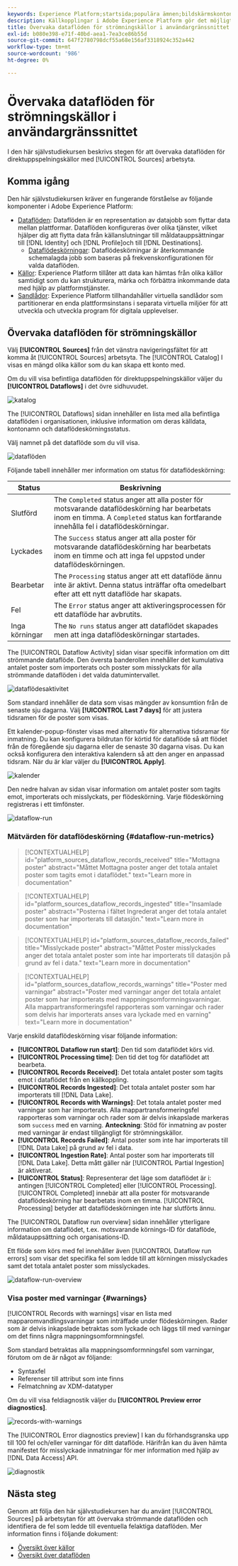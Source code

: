 ```yaml
---
keywords: Experience Platform;startsida;populära ämnen;bildskärmskonton;bildskärmsdataflöden;dataflöden
description: Källkopplingar i Adobe Experience Platform gör det möjligt att importera externt källkodsdata på schemalagd basis. I den här självstudiekursen beskrivs hur du övervakar direktuppspelade dataflöden från arbetsytan Källor.
title: Övervaka dataflöden för strömningskällor i användargränssnittet
exl-id: b080e398-e71f-40bd-aea1-7ea3ce86b55d
source-git-commit: 647f2780798dcf55a68e156af3318924c352a442
workflow-type: tm+mt
source-wordcount: '986'
ht-degree: 0%

---
```


# Övervaka dataflöden för strömningskällor i användargränssnittet

I den här självstudiekursen beskrivs stegen för att övervaka dataflöden för direktuppspelningskällor med [!UICONTROL Sources] arbetsyta.

## Komma igång

Den här självstudiekursen kräver en fungerande förståelse av följande komponenter i Adobe Experience Platform:

* [Dataflöden](../../../dataflows/home.md): Dataflöden är en representation av datajobb som flyttar data mellan plattformar. Dataflöden konfigureras över olika tjänster, vilket hjälper dig att flytta data från källanslutningar till måldatauppsättningar till [!DNL Identity] och [!DNL Profile]och till [!DNL Destinations].
   * [Dataflödeskörningar](../../notifications.md): Dataflödeskörningar är återkommande schemalagda jobb som baseras på frekvenskonfigurationen för valda dataflöden.
* [Källor](../../home.md): Experience Platform tillåter att data kan hämtas från olika källor samtidigt som du kan strukturera, märka och förbättra inkommande data med hjälp av plattformstjänster.
* [Sandlådor](../../../sandboxes/home.md): Experience Platform tillhandahåller virtuella sandlådor som partitionerar en enda plattformsinstans i separata virtuella miljöer för att utveckla och utveckla program för digitala upplevelser.

## Övervaka dataflöden för strömningskällor

Välj **[!UICONTROL Sources]** från det vänstra navigeringsfältet för att komma åt [!UICONTROL Sources] arbetsyta. The [!UICONTROL Catalog] I visas en mängd olika källor som du kan skapa ett konto med.

Om du vill visa befintliga dataflöden för direktuppspelningskällor väljer du **[!UICONTROL Dataflows]** i det övre sidhuvudet.

![katalog](../../images/tutorials/monitor-streaming/catalog.png)

The [!UICONTROL Dataflows] sidan innehåller en lista med alla befintliga dataflöden i organisationen, inklusive information om deras källdata, kontonamn och dataflödeskörningsstatus.

Välj namnet på det dataflöde som du vill visa.

![dataflöden](../../images/tutorials/monitor-streaming/dataflows.png)

Följande tabell innehåller mer information om status för dataflödeskörning:

| Status | Beskrivning |
| ------ | ----------- |
| Slutförd | The `Completed` status anger att alla poster för motsvarande dataflödeskörning har bearbetats inom en timma. A `Completed` status kan fortfarande innehålla fel i dataflödeskörningar. |
| Lyckades | The `Success` status anger att alla poster för motsvarande dataflödeskörning har bearbetats inom en timme och att inga fel uppstod under dataflödeskörningen. |
| Bearbetar | The `Processing` status anger att ett dataflöde ännu inte är aktivt. Denna status inträffar ofta omedelbart efter att ett nytt dataflöde har skapats. |
| Fel | The `Error` status anger att aktiveringsprocessen för ett dataflöde har avbrutits. |
| Inga körningar | The `No runs` status anger att dataflödet skapades men att inga dataflödeskörningar startades. |

The [!UICONTROL Dataflow Activity] sidan visar specifik information om ditt strömmande dataflöde. Den översta banderollen innehåller det kumulativa antalet poster som importerats och poster som misslyckats för alla strömmande dataflöden i det valda datumintervallet.

![dataflödesaktivitet](../../images/tutorials/monitor-streaming/dataflow-activity.png)

Som standard innehåller de data som visas mängder av konsumtion från de senaste sju dagarna. Välj **[!UICONTROL Last 7 days]** för att justera tidsramen för de poster som visas.

Ett kalender-popup-fönster visas med alternativ för alternativa tidsramar för inmatning. Du kan konfigurera bildrutan för körtid för dataflöde så att flödet från de föregående sju dagarna eller de senaste 30 dagarna visas. Du kan också konfigurera den interaktiva kalendern så att den anger en anpassad tidsram. När du är klar väljer du **[!UICONTROL Apply]**.

![kalender](../../images/tutorials/monitor-streaming/calendar.png)

Den nedre halvan av sidan visar information om antalet poster som tagits emot, importerats och misslyckats, per flödeskörning. Varje flödeskörning registreras i ett timfönster.

![dataflow-run](../../images/tutorials/monitor-streaming/dataflow-run.png)

### Mätvärden för dataflödeskörning {#dataflow-run-metrics}

>[!CONTEXTUALHELP]
>id="platform_sources_dataflow_records_received"
>title="Mottagna poster"
>abstract="Måttet Mottagna poster anger det totala antalet poster som tagits emot i dataflödet."
>text="Learn more in documentation"

>[!CONTEXTUALHELP]
>id="platform_sources_dataflow_records_ingested"
>title="Insamlade poster"
>abstract="Posterna i fältet Ingrederat anger det totala antalet poster som har importerats till datasjön."
>text="Learn more in documentation"

>[!CONTEXTUALHELP]
>id="platform_sources_dataflow_records_failed"
>title="Misslyckade poster"
>abstract="Måttet Poster misslyckades anger det totala antalet poster som inte har importerats till datasjön på grund av fel i data."
>text="Learn more in documentation"

>[!CONTEXTUALHELP]
>id="platform_sources_dataflow_records_warnings"
>title="Poster med varningar"
>abstract="Poster med varningar anger det totala antalet poster som har importerats med mappningsomformningsvarningar. Alla mappartransformeringsfel rapporteras som varningar och rader som delvis har importerats anses vara lyckade med en varning"
>text="Learn more in documentation"

Varje enskild dataflödeskörning visar följande information:

* **[!UICONTROL Dataflow run start]**: Den tid som dataflödet körs vid.
* **[!UICONTROL Processing time]**: Den tid det tog för dataflödet att bearbeta.
* **[!UICONTROL Records Received]**: Det totala antalet poster som tagits emot i dataflödet från en källkoppling.
* **[!UICONTROL Records Ingested]**: Det totala antalet poster som har importerats till [!DNL Data Lake].
* **[!UICONTROL Records with Warnings]**: Det totala antalet poster med varningar som har importerats. Alla mappartransformeringsfel rapporteras som varningar och rader som är delvis inkapslade markeras som `success` med en varning. **Anteckning**: Stöd för inmatning av poster med varningar är endast tillgängligt för strömningskällor.
* **[!UICONTROL Records Failed]**: Antal poster som inte har importerats till [!DNL Data Lake] på grund av fel i data.
* **[!UICONTROL Ingestion Rate]**: Antal poster som har importerats till [!DNL Data Lake]. Detta mått gäller när [!UICONTROL Partial Ingestion] är aktiverat.
* **[!UICONTROL Status]**: Representerar det läge som dataflödet är i: antingen [!UICONTROL Completed] eller [!UICONTROL Processing]. [!UICONTROL Completed] innebär att alla poster för motsvarande dataflödeskörning har bearbetats inom en timma. [!UICONTROL Processing] betyder att dataflödeskörningen inte har slutförts ännu.

The [!UICONTROL Dataflow run overview] sidan innehåller ytterligare information om dataflödet, t.ex. motsvarande körnings-ID för dataflöde, måldatauppsättning och organisations-ID.

Ett flöde som körs med fel innehåller även [!UICONTROL Dataflow run errors] som visar det specifika fel som ledde till att körningen misslyckades samt det totala antalet poster som misslyckades.

![dataflow-run-overview](../../images/tutorials/monitor-streaming/dataflow-run-overview.png)

### Visa poster med varningar {#warnings}

[!UICONTROL Records with warnings] visar en lista med mapparomvandlingsvarningar som inträffade under flödeskörningen. Rader som är delvis inkapslade betraktas som lyckade och läggs till med varningar om det finns några mappningsomformningsfel.

Som standard betraktas alla mappningsomformningsfel som varningar, förutom om de är något av följande:

* Syntaxfel
* Referenser till attribut som inte finns
* Felmatchning av XDM-datatyper

Om du vill visa feldiagnostik väljer du **[!UICONTROL Preview error diagnostics]**.

![records-with-warnings](../../images/tutorials/monitor-streaming/records-with-warnings.png)

The [!UICONTROL Error diagnostics preview] I kan du förhandsgranska upp till 100 fel och/eller varningar för ditt dataflöde. Härifrån kan du även hämta manifestet för misslyckade inmatningar för mer information med hjälp av [!DNL Data Access] API.

![diagnostik](../../images/tutorials/monitor-streaming/diagnostics.png)

## Nästa steg

Genom att följa den här självstudiekursen har du använt [!UICONTROL Sources] på arbetsytan för att övervaka strömmande dataflöden och identifiera de fel som ledde till eventuella felaktiga dataflöden. Mer information finns i följande dokument:

* [Översikt över källor](../../home.md)
* [Översikt över dataflöden](../../../dataflows/home.md)

